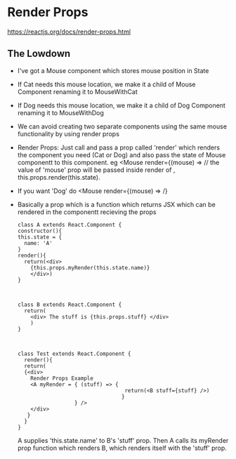 # Render Props
https://reactjs.org/docs/render-props.html

## The Lowdown
* I've got a Mouse component which stores mouse position in State
* If Cat needs this mouse location, we make it a child of Mouse Component renaming it to MouseWithCat
* If Dog needs this mouse location, we make it a child of Dog Component renaming it to MouseWithDog
* We can avoid creating two separate components using the same mouse functionality by using render props
* Render Props: Just call <Mouse> and pass a prop called 'render' which renders the component you need (Cat or Dog) and also
  pass the state of Mouse componentt to this component. eg <Mouse render={(mouse) => <Cat mouse={mouse}} /> // the value of 'mouse' prop will be passed inside render of <Mouse>, this.props.render(this.state).
* If you want 'Dog' do <Mouse render={(mouse) => <Dog mouse={mouse}} /> /}

* Basically a prop which is a function which returns JSX which can be rendered
  in the componentt recieving the props
  ```
  class A extends React.Component {
  constructor(){
  this.state = {
    name: 'A'
  }
  render(){
    return(<div>
      {this.props.myRender(this.state.name)}
      </div>)
  }
  
  
  
  class B extends React.Component {
    return(
      <div> The stuff is {this.props.stuff} </div>
      )
  }
  
  
  
  class Test extends React.Component {
    render(){
    return(
    {<div>
      Render Props Example
      <A myRender = { (stuff) => {
                                    return(<B stuff={stuff} />)
                                   }
                    } />
      </div>
     }
    }
  }
  
  ```
  A supplies 'this.state.name' to B's 'stuff' prop.
  Then A calls its myRender prop function which renders B, which renders itself with the 'stuff' prop.
